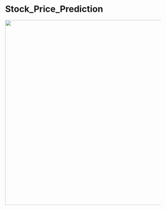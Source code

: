# Stock_Price_Prediction
<img src="https://github.com/RyunosukeIchiyasu/Stock_Price_Prediction/blob/main/data/GM_sample.PNG" width="600">
